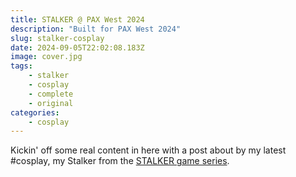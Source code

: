 ```yaml
---
title: STALKER @ PAX West 2024
description: "Built for PAX West 2024"
slug: stalker-cosplay
date: 2024-09-05T22:02:08.183Z
image: cover.jpg
tags:
    - stalker
    - cosplay
    - complete
    - original
categories:
    - cosplay
---
```

Kickin' off some real content in here with a post about by my latest #cosplay, my Stalker from the [STALKER game series](https://en.wikipedia.org/wiki/S.T.A.L.K.E.R.).